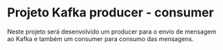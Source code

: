# Projeto Kafka producer - consumer

Neste projeto será desenvolvido um producer para o envio de mensagem ao Kafka e também um consumer para consumo das mensagens.
